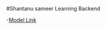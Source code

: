 #Shantanu sameer Learning Backend

-[Model Link](https://app.eraser.io/workspace/YtPqZ1VogxGy1jzIDkzj)